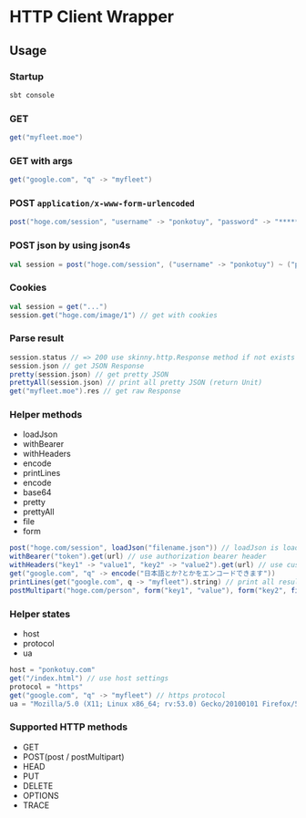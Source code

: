 # HTTP Client Wrapper

## Usage

### Startup
```sh
sbt console
```

### GET
```scala
get("myfleet.moe")
```

### GET with args
```scala
get("google.com", "q" -> "myfleet")
```

### POST `application/x-www-form-urlencoded`
```scala
post("hoge.com/session", "username" -> "ponkotuy", "password" -> "*****")
```

### POST json by using json4s
```scala
val session = post("hoge.com/session", ("username" -> "ponkotuy") ~ ("password" -> "*****"))
```

### Cookies
```scala
val session = get("...")
session.get("hoge.com/image/1") // get with cookies
```

### Parse result
```scala
session.status // => 200 use skinny.http.Response method if not exists method
session.json // get JSON Response
pretty(session.json) // get pretty JSON
prettyAll(session.json) // print all pretty JSON (return Unit)
get("myfleet.moe").res // get raw Response
```

### Helper methods
- loadJson
- withBearer
- withHeaders
- encode
- printLines
- encode
- base64
- pretty
- prettyAll
- file
- form

```scala
post("hoge.com/session", loadJson("filename.json")) // loadJson is loading JSON files
withBearer("token").get(url) // use authorization bearer header
withHeaders("key1" -> "value1", "key2" -> "value2").get(url) // use custom headers
get("google.com", "q" -> encode("日本語とか?とかをエンコードできます"))
printLines(get("google.com", q -> "myfleet").string) // print all result body
postMultipart("hoge.com/person", form("key1", "value"), form("key2", file("fuga.jpg"))) // post multipart/form-data
```

### Helper states
- host
- protocol
- ua

```scala
host = "ponkotuy.com"
get("/index.html") // use host settings
protocol = "https"
get("google.com", "q" -> "myfleet") // https protocol
ua = "Mozilla/5.0 (X11; Linux x86_64; rv:53.0) Gecko/20100101 Firefox/53.0" // set User-Agent
```

### Supported HTTP methods
- GET
- POST(post / postMultipart)
- HEAD
- PUT
- DELETE
- OPTIONS
- TRACE
